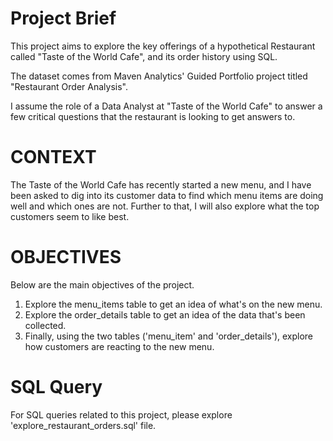 
# Project Brief
This project aims to explore the key offerings of a hypothetical Restaurant called "Taste of the World Cafe", and its order history using SQL. 

The dataset comes from Maven Analytics' Guided Portfolio project titled "Restaurant Order Analysis". 

I assume the role of a Data Analyst at "Taste of the World Cafe" to answer a few critical questions that the restaurant is looking to get answers to. 

# CONTEXT 

The Taste of the World Cafe has recently started a new menu, and I have been asked to dig into its customer data to find which menu items are doing well and which ones are not. Further to that, I will also explore what the top customers seem to like best. 

# OBJECTIVES

Below are the main objectives of the project.
1. Explore the menu_items table to get an idea of what's on the new menu.
2. Explore the order_details table to get an idea of the data that's been collected.
3. Finally, using the two tables ('menu_item' and 'order_details'), explore how customers are reacting to the new menu.

# SQL Query
For SQL queries related to this project, please explore 'explore_restaurant_orders.sql' file.